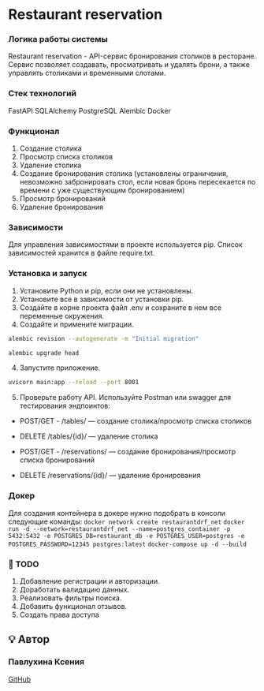 # Restaurant reservation

### Логика работы системы
Restaurant reservation - API-сервис бронирования столиков в ресторане.
Сервис позволяет создавать, просматривать и удалять брони, а также управлять столиками и временными слотами.

### Стек технологий
FastAPI 
SQLAlchemy 
PostgreSQL
Alembic 
Docker

### Функционал
1. Создание столика
2. Просмотр списка столиков
3. Удаление столика
4. Создание бронирования столика (установлены ограничения, невозможно забронировать стол, если новая бронь пересекается по времени с уже существующим бронированием)
5. Просмотр бронирований
6. Удаление бронирования

### Зависимости
Для управления зависимостями в проекте используется pip. Список зависимостей хранится в файле require.txt.

### Установка и запуск
1. Установите Python и pip, если они не установлены.
2. Установите все в зависимости от установки pip.
3. Создайте в корне проекта файл .env и сохраните в нем все переменные окружения.
4. Создайте и примените миграции.
```bash
alembic revision --autogenerate -m "Initial migration"
```
```bash
alembic upgrade head
```
4. Запустите приложение.
```bash
uvicorn main:app --reload --port 8001
```
5. Проверьте работу API. Используйте Postman или swagger для тестирования эндпоинтов:
 - POST/GET - /tables/ — создание столика/просмотр списка столиков
 - DELETE /tables/{id}/ — удаление столика

 - POST/GET - /reservations/ — создание бронирования/просмотр списка бронирований 
 - DELETE /reservations/{id}/ — удаление бронирования 

### Докер
Для создания контейнера в докере нужно подобрать в консоли следующие команды: 
`docker network create restaurantdrf_net` 
`docker run -d --network=restaurantdrf_net --name=postgres_container -p 5432:5432 -e POSTGRES_DB=restaurant_db -e POSTGRES_USER=postgres -e POSTGRES_PASSWORD=12345 postgres:latest`
`docker-compose up -d --build`

### 🚧 **TODO**
1. Добавление регистрации и авторизации.
2. Доработать валидацию данных.
3. Реализовать фильтры поиска.
4. Добавить функционал отзывов.
5. Создать права доступа

## 💡 **Автор**
### Павлухина Ксения ###
[GitHub](https://github.com/XeniaPav/)
